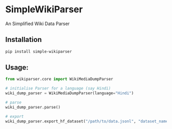 # SimpleWikiParser
An Simplified Wiki Data Parser

## Installation
```bash
pip install simple-wikiparser
```

## Usage:
```python
from wikiparser.core import WikiMediaDumpParser

# initialise Parser for a language (say Hindi)
wiki_dump_parser = WikiMediaDumpParser(language="Hindi")

# parse
wiki_dump_parser.parse()

# export
wiki_dump_parser.export_hf_dataset("/path/to/data.jsonl", "dataset_name")
```
